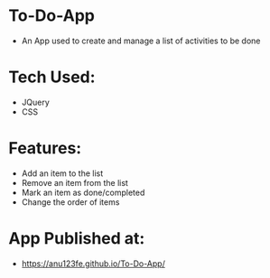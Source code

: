 # To-Do-App
- An App used to create and manage a list of activities to be done

# Tech Used:
- JQuery
- CSS

# Features:
- Add an item to the list
- Remove an item from the list
- Mark an item as done/completed
- Change the order of items

# App Published at:
- https://anu123fe.github.io/To-Do-App/
